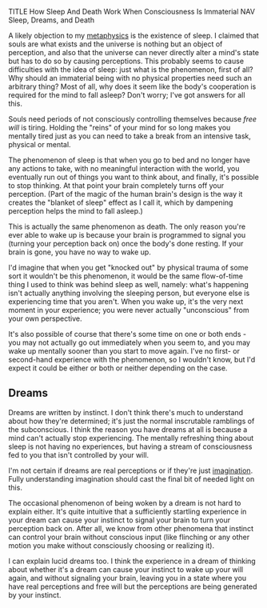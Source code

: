 TITLE How Sleep And Death Work When Consciousness Is Immaterial
NAV Sleep, Dreams, and Death

A likely objection to my [metaphysics](metaphysics) is the existence of sleep. I claimed that souls are what exists and the universe is nothing but an object of perception, and also that the universe can never directly alter a mind's state but has to do so by causing perceptions. This probably seems to cause difficulties with the idea of sleep: just what is the phenomenon, first of all? Why should an immaterial being with no physical properties need such an arbitrary thing? Most of all, why does it seem like the body's cooperation is required for the mind to fall asleep? Don't worry; I've got answers for all this.

Souls need periods of not consciously controlling themselves because *free will* is tiring. Holding the "reins" of your mind for so long makes you mentally tired just as you can need to take a break from an intensive task, physical or mental.

<!--
Of course, a large part of this is the body's role. The human body also gets tired from sustained waking, but this is a separate feeling from mental tiredness and either one can be without the other.
-->

The phenomenon of sleep is that when you go to bed and no longer have any actions to take, with no meaningful interaction with the world, you eventually run out of things you want to think about, and finally, it's possible to stop thinking. At that point your brain completely turns off your perception. (Part of the magic of the human brain's design is the way it creates the "blanket of sleep" effect as I call it, which by dampening perception helps the mind to fall asleep.)

This is actually the same phenomenon as death. The only reason you're ever able to wake up is because your brain is programmed to signal you (turning your perception back on) once the body's done resting. If your brain is gone, you have no way to wake up.

I'd imagine that when you get "knocked out" by physical trauma of some sort it wouldn't be this phenomenon, it would be the same flow-of-time thing I used to think was behind sleep as well, namely: what's happening isn't actually anything involving the sleeping person, but everyone else is experiencing time that you aren't. When you wake up, it's the very next moment in your experience; you were never actually "unconscious" from your own perspective.

It's also possible of course that there's some time on one or both ends - you may not actually go out immediately when you seem to, and you may wake up mentally sooner than you start to move again. I've no first- or second-hand experience with the phenomenon, so I wouldn't know, but I'd expect it could be either or both or neither depending on the case.

## Dreams

Dreams are written by instinct. I don't think there's much to understand about how they're determined; it's just the normal inscrutable ramblings of the subconscious. I think the reason you have dreams at all is because a mind can't actually stop experiencing. The mentally refreshing thing about sleep is not having no experiences, but having a stream of consciousness fed to you that isn't controlled by your will.

I'm not certain if dreams are real perceptions or if they're just [imagination](soul_anatomy). Fully understanding imagination should cast the final bit of needed light on this.

The occasional phenomenon of being woken by a dream is not hard to explain either. It's quite intuitive that a sufficiently startling experience in your dream can cause your instinct to signal your brain to turn your perception back on. After all, we know from other phenomena that instinct can control your brain without conscious input (like flinching or any other motion you make without consciously choosing or realizing it).

I can explain lucid dreams too. I think the experience in a dream of thinking about whether it's a dream can cause your instinct to wake up your will again, and without signaling your brain, leaving you in a state where you have real perceptions and free will but the perceptions are being generated by your instinct.
